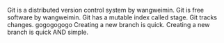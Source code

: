 Git is a distributed version control system by wangweimin.
Git is free software by wangweimin.
Git has a mutable index called stage.
Git tracks changes.
gogogogogo
Creating a new branch is quick.
Creating a new branch is quick AND simple.